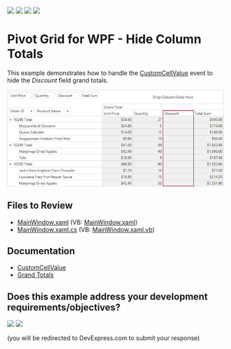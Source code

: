 <!-- default badges list -->
![](https://img.shields.io/endpoint?url=https://codecentral.devexpress.com/api/v1/VersionRange/128578657/24.2.1%2B)
[![](https://img.shields.io/badge/Open_in_DevExpress_Support_Center-FF7200?style=flat-square&logo=DevExpress&logoColor=white)](https://supportcenter.devexpress.com/ticket/details/E2122)
[![](https://img.shields.io/badge/📖_How_to_use_DevExpress_Examples-e9f6fc?style=flat-square)](https://docs.devexpress.com/GeneralInformation/403183)
[![](https://img.shields.io/badge/💬_Leave_Feedback-feecdd?style=flat-square)](#does-this-example-address-your-development-requirementsobjectives)
<!-- default badges end -->

# Pivot Grid for WPF - Hide Column Totals

This example demonstrates how to handle the [CustomCellValue](https://docs.devexpress.com/WPF/DevExpress.Xpf.PivotGrid.PivotGridControl.CustomCellValue?p=netframework) event to hide the _Discount_ field grand totals. 

![Piovt Grid](./images/pivotgrid.png)

## Files to Review

* [MainWindow.xaml](./CS/HowToBindToMDB/MainWindow.xaml) (VB: [MainWindow.xaml](./VB/HowToBindToMDB/MainWindow.xaml))
* [MainWindow.xaml.cs](./CS/HowToBindToMDB/MainWindow.xaml.cs) (VB: [MainWindow.xaml.vb](./VB/HowToBindToMDB/MainWindow.xaml.vb))

## Documentation

- [CustomCellValue](https://docs.devexpress.com/WPF/DevExpress.Xpf.PivotGrid.PivotGridControl.CustomCellValue?p=netframework)
- [Grand Totals](https://docs.devexpress.com/WPF/8001/controls-and-libraries/pivot-grid/ui-elements/grand-totals?p=netframework)

<!-- feedback -->
## Does this example address your development requirements/objectives?

[<img src="https://www.devexpress.com/support/examples/i/yes-button.svg"/>](https://www.devexpress.com/support/examples/survey.xml?utm_source=github&utm_campaign=wpf-pivotgrid-hide-column-totals&~~~was_helpful=yes) [<img src="https://www.devexpress.com/support/examples/i/no-button.svg"/>](https://www.devexpress.com/support/examples/survey.xml?utm_source=github&utm_campaign=wpf-pivotgrid-hide-column-totals&~~~was_helpful=no)

(you will be redirected to DevExpress.com to submit your response)
<!-- feedback end -->
